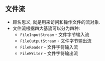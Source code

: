 

## 文件流
- 顾名思义, 就是用来访问和操作文件的流对象.
- 文件流根据四大基流可以分为四种:  
  - `FileInputStream` - 文件字节输入流
  - `FileOutputStream` - 文件字节输出流
  - `FileReader` - 文件字符输入流
  - `FileWriter` - 文件字符输出流
